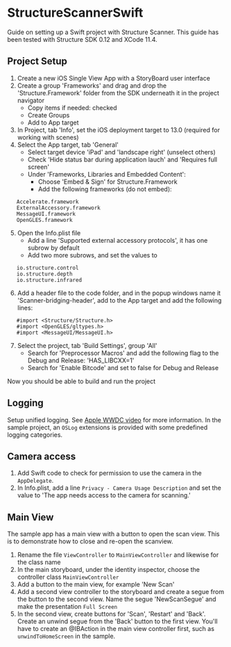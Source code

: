 # StructureScannerSwift
Guide on setting up a Swift project with Structure Scanner.
This guide has been tested with Structure SDK 0.12 and XCode 11.4.

## Project Setup
1. Create a new iOS Single View App with a StoryBoard user interface
2. Create a group 'Frameworks' and drag and drop the 'Structure.Framework' folder from the SDK underneath it in the project navigator
   - Copy items if needed: checked
   - Create Groups
   - Add to App target
3. In Project, tab 'Info', set the iOS deployment target to 13.0 (required for working with scenes)
4. Select the App target, tab 'General'
   - Select target device 'iPad' and 'landscape right' (unselect others)
   - Check 'Hide status bar during application lauch' and 'Requires full screen'
   - Under 'Frameworks, Libraries and Embedded Content':
     - Choose 'Embed & Sign' for Structure.Framework
     - Add the following frameworks (do not embed):
     
```
   Accelerate.framework
   ExternalAccessory.framework
   MessageUI.framework
   OpenGLES.framework
```

5. Open the Info.plist file
   - Add a line 'Supported external accessory protocols', it has one subrow by default
   - Add two more subrows, and set the values to
   
```
   io.structure.control
   io.structure.depth
   io.structure.infrared
```

6. Add a header file to the code folder, and in the popup windows name it 'Scanner-bridging-header', add to the App target and add the following lines:

```
   #import <Structure/Structure.h>
   #import <OpenGLES/gltypes.h>
   #import <MessageUI/MessageUI.h>
```

7. Select the project, tab 'Build Settings', group 'All'
   - Search for 'Preprocessor Macros' and add the following flag to the Debug and Release: 'HAS_LIBCXX=1'
   - Search for 'Enable Bitcode' and set to false for Debug and Release
  
Now you should be able to build and run the project

## Logging
Setup unified logging. See [Apple WWDC video](https://developer.apple.com/videos/play/wwdc2016/721/) for more information. In the sample project, an `OSLog` extensions is provided with some predefined logging categories.

## Camera access
1. Add Swift code to check for permission to use the camera in the `AppDelegate`.
2. In Info.plist, add a line `Privacy - Camera Usage Description` and set the value to 'The app needs access to the camera for scanning.'

## Main View
The sample app has a main view with a button to open the scan view. This is to demonstrate how to close and re-open the scanview.

1. Rename the file `ViewController` to `MainViewController` and likewise for the class name
2. In the main storyboard, under the identity inspector, choose the controller class `MainViewController`
3. Add a button to the main view, for example 'New Scan'
4. Add a second view controller to the storyboard and create a segue from the button to the second view. Name the segue 'NewScanSegue' and make the presentation `Full Screen`
5. In the second view, create buttons for 'Scan', 'Restart' and 'Back'. Create an unwind segue from the 'Back' button to the first view. You'll have to create an @IBAction in the main view controller first, such as `unwindToHomeScreen` in the sample. 

